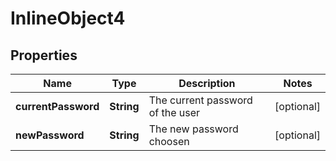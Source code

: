 

# InlineObject4

## Properties

Name | Type | Description | Notes
------------ | ------------- | ------------- | -------------
**currentPassword** | **String** | The current password of the user |  [optional]
**newPassword** | **String** | The new password choosen |  [optional]



